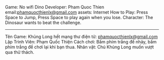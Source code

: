 Game: No wifi Dino
Developer: Pham Quoc Thien
email:phamquocthienlx@gmail.com
assets: Internet
How to Play: Press Space to Jump, Press Space to play again when you lose.
Character: The Dinosaur wants to beat the challenge.

------------------------------------------

Tên Game: Khủng Long hết mạng
thư điện tử: phamquocthienlx@gmail.com
Lập Trình Viên: Phạm Quốc Thiện
Cách chơi: Bấm phím trắng để nhảy, bấm phím trắng để chơi lại khi bạn thua.
Nhân vật: Chú Khủng Long muốn vượt qua thử thách.